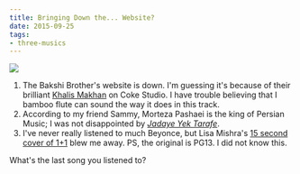 ```yaml
---
title: Bringing Down the... Website?
date: 2015-09-25
tags:
- three-musics
---
```


<img src="https://gallery.tinyletterapp.com/2b9ddbe5bcd443ed550266ef508a378df7927a70/images/01f11a45-861b-4b71-bfc5-818cc03ca6ac.png">

1.  The Bakshi Brother's website is down. I'm guessing it's because of their brilliant </span><a href="https://www.youtube.com/watch?v=0lKkGnqNRIM">Khalis Makhan</a> on Coke Studio. I have trouble believing that I bamboo flute can sound the way it does in this track.
1.  According to my friend Sammy, Morteza Pashaei is the king of Persian Music; I was not disappointed by <a href="https://www.youtube.com/watch?v=5nJjTFVqgIU"><em>Jadaye Yek Tarafe</em></a>.
1.  I've never really listened to much Beyonce, but Lisa Mishra's <a href="https://instagram.com/p/7-1AIOqnak/">15 second cover of 1+1</a> blew me away. PS, the original is PG13. I did not know this.

What's the last song you listened to?
